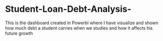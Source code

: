 # Student-Loan-Debt-Analysis-
This is the dashboard created in Powerbi where I have visualize and shown how much debt a student carries when we studies and how it affects his future growth

